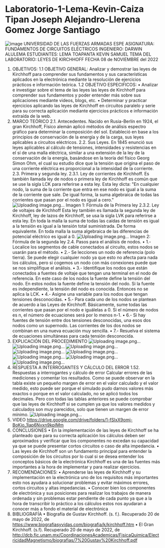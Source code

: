 # Laboratorio-1-Lema-Kevin-Caiza Tipan Joseph Alejandro-Llerena Gomez Jorge Santiago
![image](https://user-images.githubusercontent.com/116772752/200433749-59ff8eb4-5a85-48d4-89fd-59b71fb9bf47.png)
UNIVERSIDAD DE LAS FUERZAS ARMADAS ESPE
ASIGNATURA:
FUNDAMENTOS DE CIRCUITOS ELÉCTRICOS
INGENIERO:
DARWIN ALULEMA
ESTUDIANTES:
LEMA TOAPANTA KEVIN SAMUEL
TEMA DEL LABORATORIO:
LEYES DE KIRCHHOFF
FECHA 08 de NOVIEMBRE del 2022
1. OBJETIVOS:
1.1 OBJETIVO GENERAL:
Analizar y demostrar las leyes de Kirchhoff para comprender sus fundamentos y sus características aplicados en la electrónica mediante la resolución de ejercicios prácticos e información teórica.
1.2 OBJETIVO ESPECIFICOS:
• Analizar e investigar sobre el tema de las leyes las leyes de Kirchhoff para comprender sus fundamentos y poder entender más sobre sus aplicaciones mediante videos, blogs, etc.
• Determinar y practicar ejercicios aplicando las leyes de Kirchhoff en circuitos paralelo y serie para su correcta aplicación mediante ejercicios prácticos e información extraída de la web.
2. MARCO TEÓRICO
2.1. Antecedentes.
Nacido en Rusia-Berlín en 1924, el gran Kirchhoff, Físico alemán aplicó métodos de análisis espectro gráfico para determinar la composición del sol. Estableció en base a los principios de conservación de la energía y de la carga, sus leyes aplicables a circuitos eléctricos.
2.2. Sus Leyes.
En 1845 enunció sus leyes aplicables al cálculo de tensiones, intensidades y resistencias en el sí de una malla eléctrica, similar a una extensión de la ley de la conservación de la energía, basándose en la teoría del físico Georg Simon Ohm, el cual su estudio dice que la tensión que origina el paso de una corriente eléctrica es proporcional a la intensidad de la corriente.
2.3. Primera y segunda ley.
2.3.1. Ley de corrientes de Kirchhoff.
Es también llamada ley de nodos o primera ley de Kirchhoff es común que se use la sigla LCK para referirse a esta ley. Esta ley dicta: "En cualquier nodo, la suma de la corriente que entra en ese nodo es igual a la suma de la corriente que sale. De igual forma, la suma algebraica de todas las corrientes que pasan por el nodo es igual a cero."
![Uploading image.png…]()
Imagen 1: Fórmula de la Primera ley
2.3.2. Ley de voltajes de Kirchhoff
Esta ley también es llamada la segunda ley de Kirchhoff, ley de lazos de Kirchhoff, se usa la sigla LVK para referirse a esta ley. En toda la malla la suma de todas las caídas de tensión es igual a la tensión es igual a la tensión total suministrada. De forma equivalente. En toda malla la suma algebraica de las diferencias de potencial eléctrico es igual a 0.
![Uploading image.png…]()
Imagen 2: Fórmula de la segunda ley
2.4. Pasos para el análisis de nodos.
•	1.- Localice los segmentos de cable conectados al circuito, estos nodos se usarán para el método.
•	2.- Se lecciones un nodo de referencia (polo tierra). Se puede elegir cualquier nodo ya que esto no afecta para nada los cálculos, pero si cogemos un nodo con más conexiones puede que se nos simplifique el análisis.
•	3.- Identifique los nodos que están conectados a fuentes de voltaje que tengan una terminal en el nodo de referencia. En este caso de los nodos la fuente define la tensión del nodo. En estos nodos la fuente define la tensión del nodo. Si la fuente es independiente, la tensión del nodo es conocida. Entonces no se aplica la LCK.
•	4.- Asigne una variable para los nodos que tengan tensiones desconocidas.
•	5.- Para cada uno de los nodos se plantean de acuerdo a las Leyes de Kirchhoff. Básicamente, sume todas las corrientes que pasan por el nodo e iguálelas a 0. Si el número de nodos es n, el número de ecuaciones será por lo menos n-1.
•	6.- Si hay fuentes de tensión entre dos tensiones desconocidas, una esos dos nodos como un supernodo. Las corrientes de los dos nodos se combinan en una nueva ecuación muy sencilla.
•	7.- Resuelva el sistema de ecuaciones simultáneas para cada tensión desconocida.
3. EXPLICACIÓN DEL PROCEDIMIENTO
![Uploading image.png…]()
![Uploading image.png…]()
![Uploading image.png…]()
![Uploading image.png…]()
![Uploading image.png…]()
![Uploading image.png…]()
![Uploading image.png…]()
![Uploading image.png…]()
4. RESPUESTA A INTERROGANTES Y CÁLCULO DEL ERROR
1.52. Respuestas a interrogantes y cálculo de error Calcular errores de las mediciones y comentar los resultados.
Como se puede observar en la tabla existe un pequeño margen de error en el valor calculado y el valor medido, esto puede ser porque el simulado pudo darnos valores más exactos o porque en el valor calculado, no se aplicó todos los decimales. Pero con todas las tablas anteriores se puede comprobar que las leyes de Kirchhoff si se cumplen ya que los valores medidos y calculados son muy parecidos, solo que tienen un margen de error mínimo.
![Uploading image.png…]()
5. VIDEO
https://drive.google.com/drive/folders/1-fSlxX9omj-BoKio_1lap6Nvxn9kpIMm
6. CONCLUSIONES
• En la implementación de las leyes de Kirchhoff se ha planteado que para su correcta aplicación los cálculos deben ser aproximados y verificar que los componentes no excedan su capacidad ya que se puede presentar cortos circuitos o caso de alta impedancia.
• Las leyes de Kirchhoff son un fundamento principal para entender la composición de los circuitos por lo cual si se desea entender los conceptos básicos de la electrónica Kirchhoff es una de las fuentes más importantes a la hora de implementar y para realizar ejercicios.
7. RECOMENDACIONES:
• Aprenderse las leyes de Kirchhoff y su implementación en la electrónica uno de los requisitos más importantes esto nos ayudara a solucionar problemas y evitar máximos errores, cortos circuitos y altas impedancias.
• Conocer bien los componentes de electrónica y sus posiciones para realizar los trabajos de manera ordenada y sin problemas estar pendiente de cada punto ya que a la hora de transcribir lo práctico a los cálculos estos nos ayudaran a conocer más a fondo el material de electrónica
8. BIBLIOGRAFÍA
•	Biografía de Gustav Kirchhoff. (s. f.). Recuperado 20 de mayo de 2022, de
 https://www.biografiasyvidas.com/biografia/k/kirchhoff.htm
•	El Gran Kirchhoff. (s.f). Recuperado 20 de mayo de 2022, de 
http://dcb.fic.unam.mx/CoordinacionesAcademicas/FisicaQuimica/ElectricidadMagnetismo/biografias/7%20Gustav%20Kirchhoff.pdf






